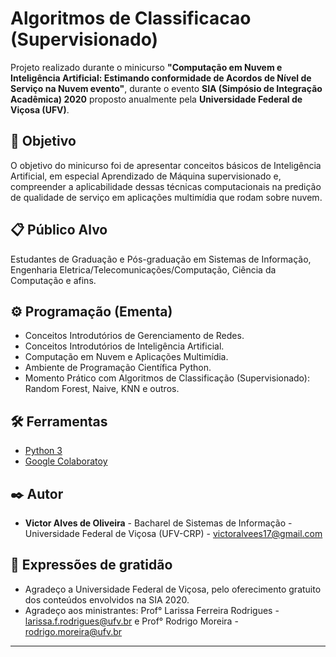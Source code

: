 # Algoritmos de Classificacao (Supervisionado)

Projeto realizado durante o minicurso **"Computação em Nuvem e Inteligência Artificial: Estimando conformidade de Acordos de Nível de Serviço na Nuvem evento"**, durante o evento **SIA (Simpósio de Integração Acadêmica) 2020** proposto anualmente pela **Universidade Federal de Viçosa (UFV)**. 

## 🚀 Objetivo

O objetivo do minicurso foi de apresentar conceitos básicos de Inteligência Artificial, em especial Aprendizado de Máquina supervisionado e, compreender a aplicabilidade dessas técnicas computacionais na predição de qualidade de serviço em aplicações multimídia que rodam sobre nuvem.

## 📋 Público Alvo

Estudantes de Graduação e Pós-graduação em Sistemas de Informação, Engenharia Eletrica/Telecomunicações/Computação, Ciência da Computação e afins.

## ⚙️ Programação (Ementa)

* Conceitos Introdutórios de Gerenciamento de Redes.
* Conceitos Introdutórios de Inteligência Artificial.
* Computação em Nuvem e Aplicações Multimídia.
* Ambiente de Programação Científica Python.
* Momento Prático com Algoritmos de Classificação (Supervisionado): Random Forest, Naive, KNN e outros.

## 🛠️ Ferramentas

* [Python 3](https://www.python.org/) 
* [Google Colaboratoy](https://colab.research.google.com/) 


## ✒️ Autor
* **Victor Alves de Oliveira** - Bacharel de Sistemas de Informação - Universidade Federal de Viçosa (UFV-CRP) - victoralvees17@gmail.com

## 🎁 Expressões de gratidão

* Agradeço a Universidade Federal de Viçosa, pelo oferecimento gratuito dos conteúdos envolvidos na SIA 2020.
* Agradeço aos ministrantes: Prof° Larissa Ferreira Rodrigues - larissa.f.rodrigues@ufv.br e Prof° Rodrigo Moreira - rodrigo.moreira@ufv.br
---
